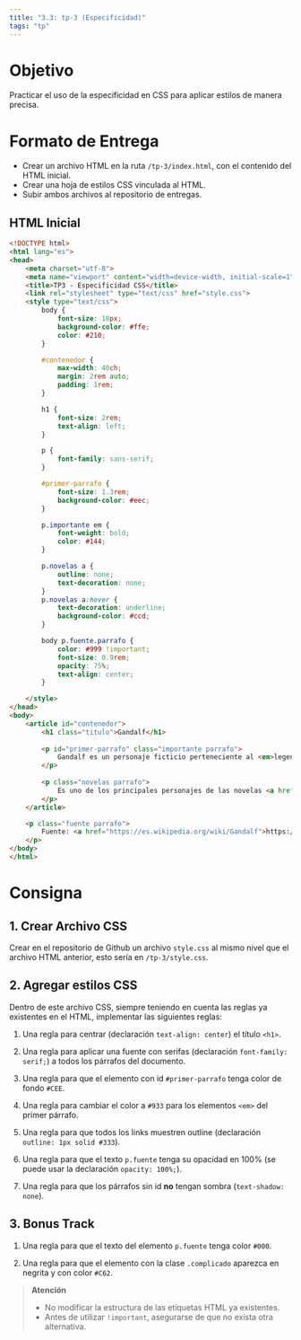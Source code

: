 ```yaml
---
title: "3.3: tp-3 (Especificidad)"
tags: "tp"
---
```


# Objetivo

Practicar el uso de la especificidad en CSS para aplicar estilos de manera precisa.

# Formato de Entrega

- Crear un archivo HTML en la ruta `/tp-3/index.html`, con el contenido del HTML inicial.
- Crear una hoja de estilos CSS vinculada al HTML.
- Subir ambos archivos al repositorio de entregas.


## HTML Inicial

```html
<!DOCTYPE html>
<html lang="es">
<head>
	<meta charset="utf-8">
	<meta name="viewport" content="width=device-width, initial-scale=1">
	<title>TP3 - Especificidad CSS</title>
	<link rel="stylesheet" type="text/css" href="style.css">
	<style type="text/css">
		body {
			font-size: 18px;
			background-color: #ffe;
			color: #210;
		}

		#contenedor {
			max-width: 40ch;
			margin: 2rem auto;
			padding: 1rem;
		}

		h1 {
			font-size: 2rem;
			text-align: left;
		}

		p {
			font-family: sans-serif;
		}

		#primer-parrafo {
			font-size: 1.3rem;
			background-color: #eec;
		}

		p.importante em {
			font-weight: bold;
			color: #144;
		}

		p.novelas a {
			outline: none;
			text-decoration: none;
		}
		p.novelas a:hover {
			text-decoration: underline;
			background-color: #ccd;
		}

		body p.fuente.parrafo {
			color: #999 !important;
			font-size: 0.9rem;
			opacity: 75%;
			text-align: center;
		}

	</style>
</head>
<body>
	<article id="contenedor">
		<h1 class="titulo">Gandalf</h1>
		
		<p id="primer-parrafo" class="importante parrafo">
			Gandalf es un personaje ficticio perteneciente al <em>legendarium</em> del escritor británico <a href="https://es.wikipedia.org/wiki/J._R._R._Tolkien">J. R. R. Tolkien.</a>
		</p>
		
		<p class="novelas parrafo">
			Es uno de los principales personajes de las novelas <a href="https://es.wikipedia.org/wiki/El_hobbit">El hobbit</a> y <a href="https://es.wikipedia.org/wiki/El_Señor_de_los_Anillos">El Señor de los Anillos</a>, aunque también aparece en <span class="complicado" style="color: #622">El Silmarillion</span>, donde se narran sus orígenes.
		</p>
	</article>

	<p class="fuente parrafo">
		Fuente: <a href="https://es.wikipedia.org/wiki/Gandalf">https://es.wikipedia.org/wiki/Gandalf</a>
	</p>
</body>
</html>
```

# Consigna

## 1. Crear Archivo CSS

Crear en el repositorio de Github un archivo `style.css` al mismo nivel que el archivo HTML anterior, esto sería en `/tp-3/style.css`.

## 2. Agregar estilos CSS

Dentro de este archivo CSS, siempre teniendo en cuenta las reglas ya existentes en el HTML, implementar las siguientes reglas:

1. Una regla para centrar (declaración `text-align: center`) el título `<h1>`.

2. Una regla para aplicar una fuente con serifas (declaración `font-family: serif;`) a todos los párrafos del documento.

3. Una regla para que el elemento con id `#primer-parrafo` tenga color de fondo `#CEE`.

4. Una regla para cambiar el color a `#933` para los elementos `<em>` del primer párrafo.

5. Una regla para que todos los links muestren outline (declaración `outline: 1px solid #333`).

6. Una regla para que el texto `p.fuente` tenga su opacidad en 100% (se puede usar la declaración `opacity: 100%;`).

7. Una regla para que los párrafos sin id **no** tengan sombra (`text-shadow: none`). 

## 3. Bonus Track

1. Una regla para que el texto del elemento `p.fuente` tenga color `#000`.

2. Una regla para que el elemento con la clase `.complicado` aparezca en negrita y con color `#C62`.

> **Atención**
> 
> - No modificar la estructura de las etiquetas HTML ya existentes.
> - Antes de utilizar `!important`, asegurarse de que no exista otra alternativa.